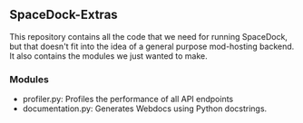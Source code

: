 ## SpaceDock-Extras
This repository contains all the code that we need for running SpaceDock, but that doesn't fit into the idea of a general purpose mod-hosting backend. It also contains the modules we just wanted to make.

### Modules
* profiler.py: Profiles the performance of all API endpoints
* documentation.py: Generates Webdocs using Python docstrings.
